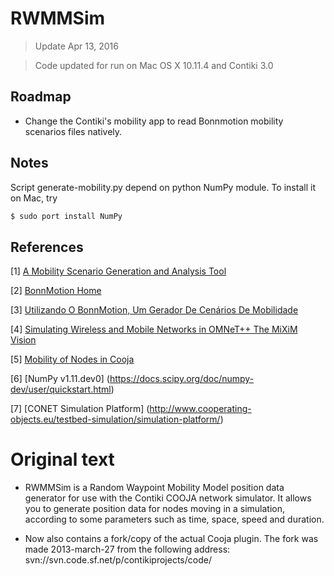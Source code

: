 RWMMSim
=====================

> Update Apr 13, 2016

> Code updated for run on Mac OS X 10.11.4 and Contiki 3.0

## Roadmap
* Change the Contiki's mobility app to read Bonnmotion mobility scenarios files natively.

## Notes
Script generate-mobility.py depend on python NumPy module. To install it on Mac, try

``` bash
$ sudo port install NumPy
``` 

## References
[1] [A Mobility Scenario Generation and Analysis Tool](http://sys.cs.uos.de/bonnmotion/doc/README.pdf)

[2] [BonnMotion Home](https://sys.cs.uos.de/bonnmotion/index.shtml)

[3] [Utilizando O BonnMotion, Um Gerador De Cenários De Mobilidade](http://www.decom.ufop.br/imobilis/utilizando-o-bonnmotion-um-gerador-de-cenarios-de-mobilidade/)

[4] [Simulating Wireless and Mobile Networks in OMNeT++ The MiXiM Vision](http://www.tevp.net/papers/mixim.pdf)

[5] [Mobility of Nodes in Cooja](http://anrg.usc.edu/contiki/index.php/Mobility_of_Nodes_in_Cooja)

[6] [NumPy v1.11.dev0] (https://docs.scipy.org/doc/numpy-dev/user/quickstart.html)

[7] [CONET Simulation Platform] (http://www.cooperating-objects.eu/testbed-simulation/simulation-platform/)

# Original text

* RWMMSim is a Random Waypoint Mobility Model position data generator for use with
the Contiki COOJA network simulator. It allows you to generate position data for
nodes moving in a simulation, according to some parameters such as time, space, 
speed and duration.

* Now also contains a fork/copy of the actual Cooja plugin. The fork was made 2013-march-27
  from the following address:
  svn://svn.code.sf.net/p/contikiprojects/code/
